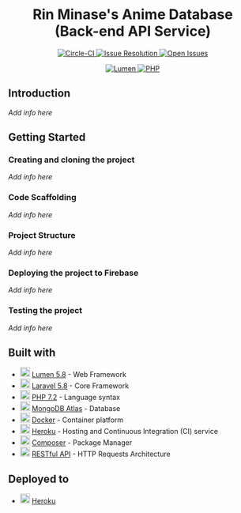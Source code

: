 <h1 align="center"> Rin Minase's Anime Database<br>(Back-end API Service) </h1>

<p align="center">
    <a href="">
        <img alt="Circle-CI" src="https://rin-heroku-badge.herokuapp.com/?app=rin-anidb&svg=1&root=deploy-status">
    </a>
    <a href="http://isitmaintained.com/project/RinMinase/anidb-be">
        <img alt="Issue Resolution" src="http://isitmaintained.com/badge/resolution/RinMinase/anidb-be.svg">
    </a>
    <a href="http://isitmaintained.com/project/RinMinase/anidb-be">
        <img alt="Open Issues" src="http://isitmaintained.com/badge/open/RinMinase/anidb-be.svg">
    </a>
</p>
<p align="center">
    <a href="https://lumen.laravel.com/">
        <img alt="Lumen" src="https://img.shields.io/badge/lumen-%5E5.8.8-red.svg?logo=laravel&logoColor=white">
    </a>
    <a href="https://php.net/">
        <img alt="PHP" src="https://img.shields.io/badge/php-7.2.19-blue.svg?logo=php&logoColor=white">
    </a>
</p>

## Introduction
_Add info here_

## Getting Started

### Creating and cloning the project
_Add info here_

### Code Scaffolding
_Add info here_

### Project Structure
_Add info here_

### Deploying the project to Firebase
_Add info here_

### Testing the project
_Add info here_

## Built with
* <img width=20 height=20 src="https://lumen.laravel.com/img/favicons/favicon-32x32.png"> [Lumen 5.8](https://lumen.laravel.com/) - Web Framework
* <img width=20 height=20 src="https://laravel.com/favicon.png"> [Laravel 5.8](https://laravel.com/) - Core Framework
* <img width=20 height=20 src="https://www.php.net/favicon.ico"> [PHP 7.2](https://php.net/) - Language syntax
* <img width=20 height=20 src="https://www.mongodb.com/assets/images/global/favicon.ico"> [MongoDB Atlas](https://www.mongodb.com/cloud/atlas) - Database
* <img width=20 height=20 src="https://www.docker.com/sites/default/files/d8/Docker-R-Logo-08-2018-Monochomatic-RGB_Moby-x1.png"> [Docker](https://www.docker.com/) - Container platform
* <img width=20 height=20 src="https://www.herokucdn.com/favicons/favicon.ico"> [Heroku](https://www.heroku.com/) - Hosting and Continuous Integration (CI) service
* <img width=20 height=20 src="https://getcomposer.org/favicon.ico"> [Composer](https://getcomposer.org/) - Package Manager
* <img width=20 height=20 src="https://restfulapi.net/wp-content/uploads/rest.png"> [RESTful API](https://restfulapi.net/) - HTTP Requests Architecture

<!-- * <img width=20 height=20 src="https://miro.medium.com/max/538/1*RPgZ7cp4H77ldoLasm7ueA.png"> [PHPUnit](https://phpunit.de/index.html) - Testing framework -->
<!-- * <img width=20 height=20 src="https://www.sonarqube.org/favicon.ico"> [Codecov](https://www.sonarqube.org/) - Code Inspection and Reliability -->
<!-- * <img width=20 height=20 src="https://codecov.io/static/favicons/favicon-32x32.png"> [Codecov](https://codecov.io/) - Code Coverage -->

## Deployed to
* <img width=20 height=20 src="https://www.herokucdn.com/favicons/favicon.ico"> [Heroku](http://rin-anidb.herokuapp.com)
